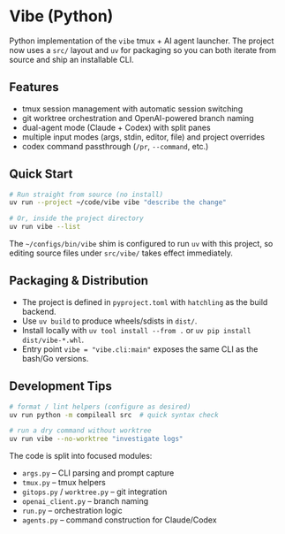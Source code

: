 # Vibe (Python)

Python implementation of the `vibe` tmux + AI agent launcher. The project now uses a `src/` layout and `uv` for packaging so you can both iterate from source and ship an installable CLI.

## Features

- tmux session management with automatic session switching
- git worktree orchestration and OpenAI-powered branch naming
- dual-agent mode (Claude + Codex) with split panes
- multiple input modes (args, stdin, editor, file) and project overrides
- codex command passthrough (`/pr`, `--command`, etc.)

## Quick Start

```bash
# Run straight from source (no install)
uv run --project ~/code/vibe vibe "describe the change"

# Or, inside the project directory
uv run vibe --list
```

The `~/configs/bin/vibe` shim is configured to run `uv` with this project, so editing source files under `src/vibe/` takes effect immediately.

## Packaging & Distribution

- The project is defined in `pyproject.toml` with `hatchling` as the build backend.
- Use `uv build` to produce wheels/sdists in `dist/`.
- Install locally with `uv tool install --from .` or `uv pip install dist/vibe-*.whl`.
- Entry point `vibe = "vibe.cli:main"` exposes the same CLI as the bash/Go versions.

## Development Tips

```bash
# format / lint helpers (configure as desired)
uv run python -m compileall src  # quick syntax check

# run a dry command without worktree
uv run vibe --no-worktree "investigate logs"
```

The code is split into focused modules:

- `args.py` – CLI parsing and prompt capture
- `tmux.py` – tmux helpers
- `gitops.py` / `worktree.py` – git integration
- `openai_client.py` – branch naming
- `run.py` – orchestration logic
- `agents.py` – command construction for Claude/Codex
